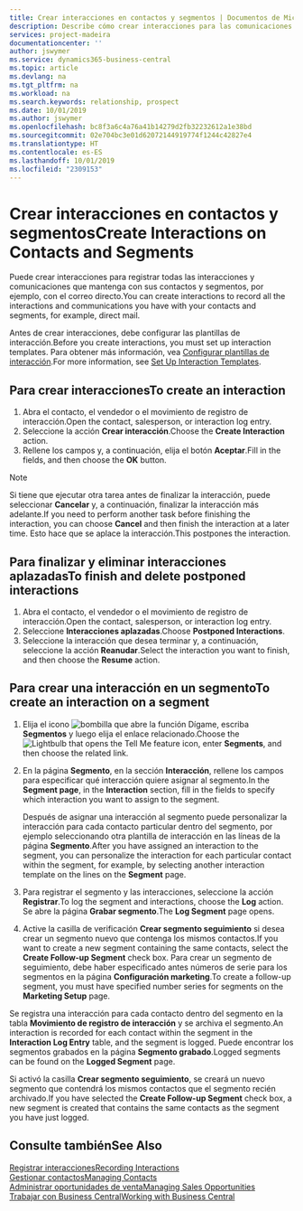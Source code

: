```yaml
---
title: Crear interacciones en contactos y segmentos | Documentos de Microsoft
description: Describe cómo crear interacciones para las comunicaciones que mantenga con sus contactos y segmentos en Business Central, por ejemplo, con el correo directo.
services: project-madeira
documentationcenter: ''
author: jswymer
ms.service: dynamics365-business-central
ms.topic: article
ms.devlang: na
ms.tgt_pltfrm: na
ms.workload: na
ms.search.keywords: relationship, prospect
ms.date: 10/01/2019
ms.author: jswymer
ms.openlocfilehash: bc8f3a6c4a76a41b14279d2fb32232612a1e38bd
ms.sourcegitcommit: 02e704bc3e01d62072144919774f1244c42827e4
ms.translationtype: HT
ms.contentlocale: es-ES
ms.lasthandoff: 10/01/2019
ms.locfileid: "2309153"
---
```

# <a name="create-interactions-on-contacts-and-segments"></a><span data-ttu-id="f2299-103">Crear interacciones en contactos y segmentos</span><span class="sxs-lookup"><span data-stu-id="f2299-103">Create Interactions on Contacts and Segments</span></span>
<span data-ttu-id="f2299-104">Puede crear interacciones para registrar todas las interacciones y comunicaciones que mantenga con sus contactos y segmentos, por ejemplo, con el correo directo.</span><span class="sxs-lookup"><span data-stu-id="f2299-104">You can create interactions to record all the interactions and communications you have with your contacts and segments, for example, direct mail.</span></span>

<span data-ttu-id="f2299-105">Antes de crear interacciones, debe configurar las plantillas de interacción.</span><span class="sxs-lookup"><span data-stu-id="f2299-105">Before you create interactions, you must set up interaction templates.</span></span> <span data-ttu-id="f2299-106">Para obtener más información, vea [Configurar plantillas de interacción](marketing-interactions.md).</span><span class="sxs-lookup"><span data-stu-id="f2299-106">For more information, see  [Set Up Interaction Templates](marketing-interactions.md).</span></span>

## <a name="to-create-an-interaction"></a><span data-ttu-id="f2299-107">Para crear interacciones</span><span class="sxs-lookup"><span data-stu-id="f2299-107">To create an interaction</span></span>
1. <span data-ttu-id="f2299-108">Abra el contacto, el vendedor o el movimiento de registro de interacción.</span><span class="sxs-lookup"><span data-stu-id="f2299-108">Open the contact, salesperson, or interaction log entry.</span></span>
2. <span data-ttu-id="f2299-109">Seleccione la acción **Crear interacción**.</span><span class="sxs-lookup"><span data-stu-id="f2299-109">Choose the **Create Interaction** action.</span></span>
3. <span data-ttu-id="f2299-110">Rellene los campos y, a continuación, elija el botón **Aceptar**.</span><span class="sxs-lookup"><span data-stu-id="f2299-110">Fill in the fields, and then choose the **OK** button.</span></span>

> [!NOTE]  
>   <span data-ttu-id="f2299-111">Si tiene que ejecutar otra tarea antes de finalizar la interacción, puede seleccionar **Cancelar** y, a continuación, finalizar la interacción más adelante.</span><span class="sxs-lookup"><span data-stu-id="f2299-111">If you need to perform another task before finishing the interaction, you can choose **Cancel** and then finish the interaction at a later time.</span></span> <span data-ttu-id="f2299-112">Esto hace que se aplace la interacción.</span><span class="sxs-lookup"><span data-stu-id="f2299-112">This postpones the interaction.</span></span>

## <a name="to-finish-and-delete-postponed-interactions"></a><span data-ttu-id="f2299-113">Para finalizar y eliminar interacciones aplazadas</span><span class="sxs-lookup"><span data-stu-id="f2299-113">To finish and delete postponed interactions</span></span>
1. <span data-ttu-id="f2299-114">Abra el contacto, el vendedor o el movimiento de registro de interacción.</span><span class="sxs-lookup"><span data-stu-id="f2299-114">Open the contact, salesperson, or interaction log entry.</span></span>
2. <span data-ttu-id="f2299-115">Seleccione **Interacciones aplazadas**.</span><span class="sxs-lookup"><span data-stu-id="f2299-115">Choose **Postponed Interactions**.</span></span>
3. <span data-ttu-id="f2299-116">Seleccione la interacción que desea terminar y, a continuación, seleccione la acción **Reanudar**.</span><span class="sxs-lookup"><span data-stu-id="f2299-116">Select the interaction you want to finish, and then choose the **Resume** action.</span></span>

## <a name="to-create-an-interaction-on-a-segment"></a><span data-ttu-id="f2299-117">Para crear una interacción en un segmento</span><span class="sxs-lookup"><span data-stu-id="f2299-117">To create an interaction on a segment</span></span>
1. <span data-ttu-id="f2299-118">Elija el icono ![bombilla que abre la función Dígame](media/ui-search/search_small.png "Dígame que desea hacer"), escriba **Segmentos** y luego elija el enlace relacionado.</span><span class="sxs-lookup"><span data-stu-id="f2299-118">Choose the ![Lightbulb that opens the Tell Me feature](media/ui-search/search_small.png "Tell me what you want to do") icon, enter **Segments**, and then choose the related link.</span></span>
2. <span data-ttu-id="f2299-119">En la página **Segmento**, en la sección **Interacción**, rellene los campos para especificar qué interacción quiere asignar al segmento.</span><span class="sxs-lookup"><span data-stu-id="f2299-119">In the **Segment page**, in the **Interaction** section, fill in the fields to specify which interaction you want to assign to the segment.</span></span>

    <span data-ttu-id="f2299-120">Después de asignar una interacción al segmento puede personalizar la interacción para cada contacto particular dentro del segmento, por ejemplo seleccionando otra plantilla de interacción en las líneas de la página **Segmento**.</span><span class="sxs-lookup"><span data-stu-id="f2299-120">After you have assigned an interaction to the segment, you can personalize the interaction for each particular contact within the segment, for example, by selecting another interaction template on the lines on the **Segment** page.</span></span>  
3. <span data-ttu-id="f2299-121">Para registrar el segmento y las interacciones, seleccione la acción **Registrar**.</span><span class="sxs-lookup"><span data-stu-id="f2299-121">To log the segment and interactions, choose the **Log** action.</span></span> <span data-ttu-id="f2299-122">Se abre la página **Grabar segmento**.</span><span class="sxs-lookup"><span data-stu-id="f2299-122">The **Log Segment** page opens.</span></span>
4. <span data-ttu-id="f2299-123">Active la casilla de verificación **Crear segmento seguimiento** si desea crear un segmento nuevo que contenga los mismos contactos.</span><span class="sxs-lookup"><span data-stu-id="f2299-123">If you want to create a new segment containing the same contacts, select the **Create Follow-up Segment** check box.</span></span> <span data-ttu-id="f2299-124">Para crear un segmento de seguimiento, debe haber especificado antes números de serie para los segmentos en la página **Configuración marketing**.</span><span class="sxs-lookup"><span data-stu-id="f2299-124">To create a follow-up segment, you must have specified number series for segments on the **Marketing Setup** page.</span></span>

<span data-ttu-id="f2299-125">Se registra una interacción para cada contacto dentro del segmento en la tabla **Movimiento de registro de interacción** y se archiva el segmento.</span><span class="sxs-lookup"><span data-stu-id="f2299-125">An interaction is recorded for each contact within the segment in the **Interaction Log Entry** table, and the segment is logged.</span></span> <span data-ttu-id="f2299-126">Puede encontrar los segmentos grabados en la página **Segmento grabado**.</span><span class="sxs-lookup"><span data-stu-id="f2299-126">Logged segments can be found on the **Logged Segment** page.</span></span>

<span data-ttu-id="f2299-127">Si activó la casilla **Crear segmento seguimiento**, se creará un nuevo segmento que contendrá los mismos contactos que el segmento recién archivado.</span><span class="sxs-lookup"><span data-stu-id="f2299-127">If you have selected the **Create Follow-up Segment** check box, a new segment is created that contains the same contacts as the segment you have just logged.</span></span>

## <a name="see-also"></a><span data-ttu-id="f2299-128">Consulte también</span><span class="sxs-lookup"><span data-stu-id="f2299-128">See Also</span></span>
[<span data-ttu-id="f2299-129">Registrar interacciones</span><span class="sxs-lookup"><span data-stu-id="f2299-129">Recording Interactions</span></span>](marketing-interactions.md)  
[<span data-ttu-id="f2299-130">Gestionar contactos</span><span class="sxs-lookup"><span data-stu-id="f2299-130">Managing Contacts</span></span>](marketing-contacts.md)  
[<span data-ttu-id="f2299-131">Administrar oportunidades de venta</span><span class="sxs-lookup"><span data-stu-id="f2299-131">Managing Sales Opportunities</span></span>](marketing-manage-sales-opportunities.md)  
[<span data-ttu-id="f2299-132">Trabajar con Business Central</span><span class="sxs-lookup"><span data-stu-id="f2299-132">Working with Business Central</span></span>](ui-work-product.md)
